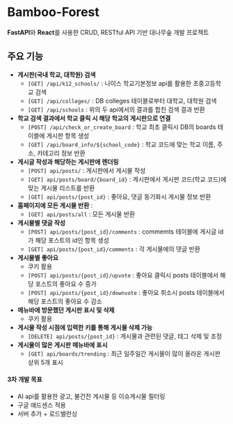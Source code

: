 # Bamboo-Forest

**FastAPI**와 **React**를 사용한 CRUD, RESTful API 기반 대나무숲 개발 프로젝트

## 주요 기능


- **게시판(국내 학교, 대학원) 검색**
  - `[GET] /api/k12_schools/` : 나이스 학교기본정보 api를 활용한 초중고등학교 검색
  - `[GET] /api/colleges/` : DB colleges 테이블로부터 대학교, 대학원 검색
  - `[GET] /api/schools` : 위의 두 api에서의 결과를 합친 검색 결과 반환
- **학교 검색 결과에서 학교 클릭 시 해당 학교의 게시판으로 연결**
  - `[POST] /api/check_or_create_board` : 학교 최초 클릭시 DB의 boards 테이블에 게시판 항목 생성
  - `[GET] /api/board_info/${school_code}` : 학교 코드에 맞는 학교 이름, 주소, 카테고리 정보 반환
- **게시글 작성과 해당하는 게시판에 렌더링**
  - `[POST] api/posts/` : 게시판에서 게시물 작성
  - `[GET] api/posts/board/{board_id}` : 게시판에서 게시판 코드(학교 코드)에 맞는 게시물 리스트를 반환
  - `[GET] api/posts/{post_id}` : 좋아요, 댓글 동기화시 게시물 정보 반환
- **홈페이지에 모든 게시물 반환** :
  - `[GET] api/posts/all` : 모든 게시물 반환
- **게시물별 댓글 작성**
  - `[POST] api/posts/{post_id}/comments` : commemts 테이블에 게시글 id가 해당 포스트의 id인 항목 생성
  - `[GET] api/posts/{post_id}/comments` : 각 게시물에의 댓글 반환
- **게시물별 좋아요**
  - 쿠키 활용
  - `[POST] api/posts/{post_id}/upvote` : 좋아요 클릭시 posts 테이블에서 해당 포스트의 좋아요 수 증가
  - `[POST] api/posts/{post_id}/downvote` : 좋아요 취소시 posts 테이블에서 해당 포스트의 좋아요 수 감소
- **메뉴바에 방문했던 게시판 표시 및 삭제**
  - 쿠키 활용
- **게시물 작성 시점에 입력한 키를 통해 게시물 삭제 가능**
  - `[DELETE] api/posts/{post_id}` : 게시물과 관련된 댓글, 태그 삭제 및 조정
- **게시물이 많은 게시판 메뉴바에 표시**
  - `[GET] api/boards/trending` : 최근 일주일간 게시물이 많이 올라온 게시판 상위 5개 표시



#### 3차 개발 목표

- AI api를 활용한 광고, 불건전 게시물 등 이슈게시물 필터링
- 구글 애드센스 적용
- 서버 추가 + 로드밸런싱
